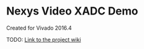 # Nexys Video XADC Demo
Created for Vivado 2016.4

TODO: [Link to the project wiki](https://reference.digilentinc.com/learn/programmable-logic/tutorials/nexys-video-xadc-demo/start)

